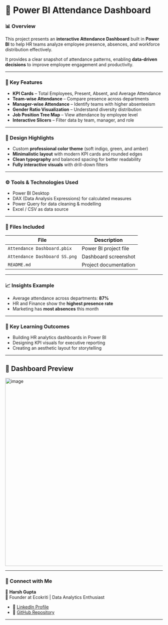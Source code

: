# 🧭 Power BI Attendance Dashboard  

### 📊 Overview  
This project presents an **interactive Attendance Dashboard** built in **Power BI** to help HR teams analyze employee presence, absences, and workforce distribution effectively.  

It provides a clear snapshot of attendance patterns, enabling **data-driven decisions** to improve employee engagement and productivity.  

---

### 🚀 Key Features  
- **KPI Cards** – Total Employees, Present, Absent, and Average Attendance  
- **Team-wise Attendance** – Compare presence across departments  
- **Manager-wise Attendance** – Identify teams with higher absenteeism  
- **Gender Ratio Visualization** – Understand diversity distribution  
- **Job Position Tree Map** – View attendance by employee level  
- **Interactive Slicers** – Filter data by team, manager, and role  

---

### 🎨 Design Highlights  
- Custom **professional color theme** (soft indigo, green, and amber)  
- **Minimalistic layout** with modern KPI cards and rounded edges  
- **Clean typography** and balanced spacing for better readability  
- **Fully interactive visuals** with drill-down filters  

---

### ⚙️ Tools & Technologies Used  
- Power BI Desktop  
- DAX (Data Analysis Expressions) for calculated measures  
- Power Query for data cleaning & modelling  
- Excel / CSV as data source  

---

### 📁 Files Included  

| File | Description |
|------|--------------|
| `Attendance Dashboard.pbix` | Power BI project file |
| `Attendance Dashboard SS.png` | Dashboard screenshot |
| `README.md` | Project documentation |

---

### 📈 Insights Example  
- Average attendance across departments: **87%**  
- HR and Finance show the **highest presence rate**  
- Marketing has **most absences** this month  

---

### 🧠 Key Learning Outcomes  
- Building HR analytics dashboards in Power BI    
- Designing KPI visuals for executive reporting  
- Creating an aesthetic layout for storytelling  

---

## 📸 Dashboard Preview

<img width="1229" height="600" alt="image" src="https://github.com/user-attachments/assets/ee8f232c-05d0-4ae3-8f21-eaa197e174b4" />


---

### 🔗 Connect with Me  
👤 **Harsh Gupta**  
📍 Founder at Ecokriti | Data Analytics Enthusiast  

- 💼 [LinkedIn Profile](https://www.linkedin.com/in/harsh-gupta)  
- 📁 [GitHub Repository](https://github.com/HarshGupta/Attendance-Dashboard)  

---
